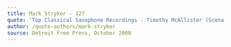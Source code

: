 ```yaml
---
title: Mark Stryker - 127
quote: 'Top Classical Saxophone Recordings - Timothy McAllister (Scena and Visions)'
author: /quote-authors/mark-stryker
source: Detroit Free Press, October 2000
---
```

